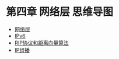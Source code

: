 # 第四章 网络层 思维导图

 + [网络层](CN_3_0_网络层.xmind)
 + [IPv6](CN_3_1_IPv6.xmind)
 + [RIP协议和距离向量算法](CN_3_2_RIP协议和距离向量算法.xmind)
 + [IP组播](CN_3_3_IP组播.xmind)
 
 
